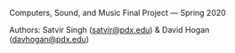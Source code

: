 Computers, Sound, and Music Final Project — Spring 2020

Authors: Satvir Singh (satvir@pdx.edu) & David Hogan (davhogan@pdx.edu)
